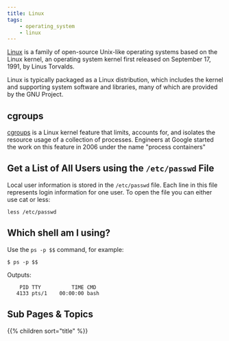 ```yaml
---
title: Linux
tags:
    - operating_system
    - linux
---
```


[Linux](https://en.wikipedia.org/wiki/Linux) is a family of open-source Unix-like operating systems based on the Linux kernel, 
an operating system kernel first released on September 17, 1991, by Linus Torvalds.
<!--more-->
Linux is typically packaged as a Linux distribution, which includes the kernel and supporting system software and libraries, many of which are provided by the GNU Project.

## cgroups

[cgroups](https://www.redhat.com/sysadmin/cgroups-part-one) is a Linux kernel feature that limits, accounts for, and isolates the resource usage of a collection of processes. 
Engineers at Google started the work on this feature in 2006 under the name "process containers"

## Get a List of All Users using the `/etc/passwd` File

Local user information is stored in the `/etc/passwd` file. 
Each line in this file represents login information for one user. To open the file you can either use cat or less:
```shell
less /etc/passwd
```

## Which shell am I using?

Use the `ps -p $$` command, for example:

```shell
$ ps -p $$
```
Outputs:

```text
    PID TTY          TIME CMD
   4133 pts/1    00:00:00 bash
```

## Sub Pages & Topics

{{% children sort="title" %}}